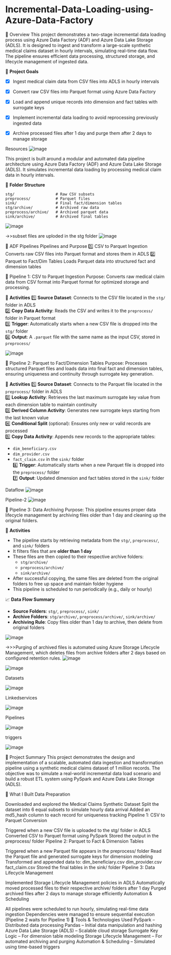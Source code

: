 # Incremental-Data-Loading-using-Azure-Data-Factory

📝 Overview
This project demonstrates a two-stage incremental data loading process using Azure Data Factory (ADF) and Azure Data Lake Storage (ADLS). 
It is designed to ingest and transform a large-scale synthetic medical claims dataset in hourly intervals, simulating real-time data flow. 
The pipeline ensures efficient data processing, structured storage, and lifecycle management of ingested data.

🎯 **Project Goals**
- [x] Ingest medical claim data from CSV files into ADLS in hourly intervals  
- [x] Convert raw CSV files into Parquet format using Azure Data Factory  
- [x] Load and append unique records into dimension and fact tables with surrogate keys  
- [x] Implement incremental data loading to avoid reprocessing previously ingested data  
- [x] Archive processed files after 1 day and purge them after 2 days to manage storage  


Resources
![image](https://github.com/user-attachments/assets/5208a15f-59f9-47e0-b824-c345bea7c85f)

This project is built around a modular and automated data pipeline architecture using Azure Data Factory (ADF) and Azure Data Lake Storage (ADLS). 
It simulates incremental data loading by processing medical claim data in hourly intervals.

📂 **Folder Structure**
```
stg/                  # Raw CSV subsets  
preprocess/           # Parquet files  
sink/                 # Final fact/dimension tables  
stg/archive/          # Archived raw data  
preprocess/archive/   # Archived parquet data  
sink/archive/         # Archived final tables  
```


![image](https://github.com/user-attachments/assets/1bb31990-1bed-41e0-b199-184150f2278b)

->>subset files are uploded in the stg folder
![image](https://github.com/user-attachments/assets/6bdea213-7e2f-42b0-81e8-52da932cd974)


📑 ADF Pipelines
Pipelines and Purpose
1️⃣ CSV to Parquet Ingestion	Converts raw CSV files into Parquet format and stores them in ADLS
2️⃣ Parquet to Fact/Dim Tables	Loads Parquet data into structured fact and dimension tables


🔄 Pipeline 1: CSV to Parquet Ingestion
Purpose: Converts raw medical claim data from CSV format into Parquet format for optimized storage and processing.

📌 **Activities**
1️⃣ **Source Dataset**: Connects to the CSV file located in the `stg/` folder in ADLS  
2️⃣ **Copy Data Activity**: Reads the CSV and writes it to the `preprocess/` folder in Parquet format  
3️⃣ **Trigger**: Automatically starts when a new CSV file is dropped into the `stg/` folder  
4️⃣ **Output**: A `.parquet` file with the same name as the input CSV, stored in `preprocess/`  


![image](https://github.com/user-attachments/assets/f54d3646-a513-4da9-915d-9b7a09a572cb)

🔄 Pipeline 2: Parquet to Fact/Dimension Tables
Purpose: Processes structured Parquet files and loads data into final fact and dimension tables, ensuring uniqueness and continuity through surrogate key generation.


📌 **Activities**
1️⃣ **Source Dataset**: Connects to the Parquet file located in the `preprocess/` folder in ADLS  
2️⃣ **Lookup Activity**: Retrieves the last maximum surrogate key value from each dimension table to maintain continuity  
3️⃣ **Derived Column Activity**: Generates new surrogate keys starting from the last known value  
4️⃣ **Conditional Split** (optional): Ensures only new or valid records are processed  
5️⃣ **Copy Data Activity**: Appends new records to the appropriate tables:
   - `dim_beneficiary.csv`  
   - `dim_provider.csv`  
   - `fact_claim.csv` in the `sink/` folder  
6️⃣ **Trigger**: Automatically starts when a new Parquet file is dropped into the `preprocess/` folder  
7️⃣ **Output**: Updated dimension and fact tables stored in the `sink/` folder  


Dataflow 
![image](https://github.com/user-attachments/assets/d70c42be-01ef-4506-bb86-99162b0328d6)

Pipeline-2
![image](https://github.com/user-attachments/assets/734d7fdc-c91d-4f04-92a8-376c9a2a36c7)

🔄 Pipeline 3: Data Archiving 
Purpose: This pipeline ensures proper data lifecycle management by archiving files older than 1 day and cleaning up the original folders. 

📌 **Activities**
- The pipeline starts by retrieving metadata from the `stg/`, `preprocess/`, and `sink/` folders  
- It filters files that are **older than 1 day**  
- These files are then copied to their respective archive folders:  
  - `stg/archive/`  
  - `preprocess/archive/`  
  - `sink/archive/`  
- After successful copying, the same files are deleted from the original folders to free up space and maintain folder hygiene  
- This pipeline is scheduled to run periodically (e.g., daily or hourly)  

📈 **Data Flow Summary**
- **Source Folders**: `stg/`, `preprocess/`, `sink/`  
- **Archive Folders**: `stg/archive/`, `preprocess/archive/`, `sink/archive/`  
- **Archiving Rule**: Copy files older than 1 day to archive, then delete from original folders  


![image](https://github.com/user-attachments/assets/3976e0ad-3725-488e-b0e0-3b6d4e0cd2cc)

->>>Purging of archived files is automated using Azure Storage Lifecycle Management, which deletes files from archive folders after 2 days based on configured retention rules.
![image](https://github.com/user-attachments/assets/9018a217-0958-4e89-a5c7-8d5a36202227)

![image](https://github.com/user-attachments/assets/ea021042-5158-4519-b876-065236c6f19a)



Datasets

![image](https://github.com/user-attachments/assets/d187fed2-e056-424b-a70e-b83415df7e6c)

Linkedservices

![image](https://github.com/user-attachments/assets/36ea1f2d-07f3-43c5-acce-54ea576e2c86)



Pipelines

![image](https://github.com/user-attachments/assets/6c2e85fb-2a3b-4bb8-883a-735d330be539)


triggers

![image](https://github.com/user-attachments/assets/6aba5e13-79cc-481c-a943-a338b11405bf)


📘 Project Summary
This project demonstrates the design and implementation of a scalable, automated data ingestion and transformation pipeline using a synthetic medical claims dataset of 1 million records. The objective was to simulate a real-world incremental data load scenario and build a robust ETL system using PySpark and Azure Data Lake Storage (ADLS).

🔧 What I Built
Data Preparation

Downloaded and explored the Medical Claims Synthetic Dataset
Split the dataset into 6 equal subsets to simulate hourly data arrival
Added an md5_hash column to each record for uniqueness tracking
Pipeline 1: CSV to Parquet Conversion

Triggered when a new CSV file is uploaded to the stg/ folder in ADLS
Converted CSV to Parquet format using PySpark
Stored the output in the preprocess/ folder
Pipeline 2: Parquet to Fact & Dimension Tables

Triggered when a new Parquet file appears in the preprocess/ folder
Read the Parquet file and generated surrogate keys for dimension modeling
Transformed and appended data to:
dim_beneficiary.csv
dim_provider.csv
fact_claim.csv
Stored the final tables in the sink/ folder
Pipeline 3: Data Lifecycle Management

Implemented Storage Lifecycle Management policies in ADLS
Automatically moved processed files to their respective archive/ folders after 1 day
Purged archived files after 2 days to manage storage efficiently
Automation & Scheduling

All pipelines were scheduled to run hourly, simulating real-time data ingestion
Dependencies were managed to ensure sequential execution (Pipeline 2 waits for Pipeline 1)
🧰 Tools & Technologies Used
PySpark – Distributed data processing
Pandas – Initial data manipulation and hashing
Azure Data Lake Storage (ADLS) – Scalable cloud storage
Surrogate Key Logic – For dimension table modeling
Storage Lifecycle Management – For automated archiving and purging
Automation & Scheduling – Simulated using time-based triggers




